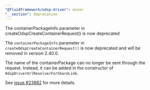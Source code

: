 ```yaml
---
"@fluidframework/odsp-driver": minor
"__section": deprecation
---
```


The containerPackageInfo parameter in createOdspCreateContainerRequest() is now deprecated

The `containerPackageInfo` parameter in `createOdspCreateContainerRequest()` is now deprecated and will be removed in version 2.40.0.

The name of the containerPackage can no longer be sent through the request. Instead, it can be added in the constructor of `OdspDriverUrlResolverForShareLink`.

See [issue #23882](https://github.com/microsoft/FluidFramework/issues/23882) for more details.
